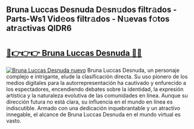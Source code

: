 ## Bruna Luccas Desnuda D𝚎sn𝚞dos filtr𝚊dos - Parts-Ws1 Vid𝚎os filtr𝚊dos - N𝚞evas f𝚘tos atr𝚊ctivas QIDR6

# <h2><a href="http://mb8weg.tromn.icu/?c=Bruna+Luccas+Desnuda">🔗👉👉👉 Bruna Luccas Desnuda 🔗🔗</a></h2>

[![Bruna Luccas Desnuda nuevo](https://i.imgur.com/pEAQMta.gif)](http://mb8weg.tromn.icu/?c=Bruna+Luccas+Desnuda)
Bruna Luccas Desnuda, un personaje complejo e intrigante, elude la clasificación directa. Su uso pionero de los medios digitales para la autorrepresentación ha cautivado y enfurecido a los espectadores, encendiendo debates sobre la identidad, la expresión artística y la naturaleza evolutiva de las comunidades en línea. Aunque su dirección futura no está clara, su influencia en el mundo en línea es indiscutible. Armado con una dedicación inquebrantable y un atractivo innegable, el alcance de Bruna Luccas Desnuda en el mundo virtual es vasto.
